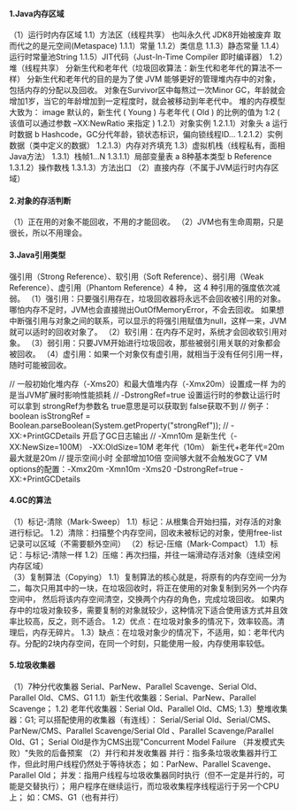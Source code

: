#### 1.Java内存区域
   （1）运行时内存区域
        1.1）方法区（线程共享） 也叫永久代 JDK8开始被废弃 取而代之的是元空间(Metaspace)
            1.1.1）常量
            1.1.2）类信息
            1.1.3）静态常量
            1.1.4）运行时常量池String
            1.1.5）JIT代码（Just-In-Time Compiler 即时编译器）
        1.2）堆（线程共享）  分新生代和老年代（垃圾回收算法：新生代和老年代的算法不一样）
            分新生代和老年代的目的是为了使 JVM 能够更好的管理堆内存中的对象，包括内存的分配以及回收。
            对象在Survivor区中每熬过一次Minor GC，年龄就会增加1岁，当它的年龄增加到一定程度时，就会被移动到年老代中。
            堆的内存模型大致为： image 默认的，新生代 ( Young ) 与老年代 ( Old ) 的比例的值为 1:2 
                ( 该值可以通过参数 –XX:NewRatio 来指定 )
            1.2.1）对象实例
                1.2.1.1）对象头
                    a 运行时数据
                    b Hashcode，GC分代年龄，锁状态标识，偏向锁线程ID...
                1.2.1.2）实例数据（类中定义的数据）
                1.2.1.3）内存对齐填充
        1.3）虚拟机栈（线程私有，面相Java方法）
            1.3.1）栈帧1...N
                1.3.1.1）局部变量表
                    a 8种基本类型
                    b Reference
                1.3.1.2）操作数栈
                1.3.1.3）方法出口
   （2）直接内存（不属于JVM运行时内存区域）  
   
#### 2.对象的存活判断
   （1）正在用的对象不能回收，不用的才能回收。
   （2）JVM也有生命周期，只是很长，所以不用理会。

#### 3.Java引用类型
   强引用（Strong Reference）、软引用（Soft Reference）、弱引用（Weak Reference）、虚引用（Phantom Reference）4 种，
       这 4 种引用的强度依次减弱。
   （1）强引用：只要强引用存在，垃圾回收器将永远不会回收被引用的对象。哪怕内存不足时，JVM也会直接抛出OutOfMemoryError，不会去回收。
        如果想中断强引用与对象之间的联系，可以显示的将强引用赋值为null，这样一来，JVM就可以适时的回收对象了。
   （2）软引用：在内存不足时，系统才会回收软引用对象。
   （3）弱引用：只要JVM开始进行垃圾回收，那些被弱引用关联的对象都会被回收。
   （4）虚引用：如果一个对象仅有虚引用，就相当于没有任何引用一样，随时可能被回收。
   
   // 一般初始化堆内存（-Xms20）和最大值堆内存（-Xmx20m）设置成一样 为的是当JVM扩展时影响性能损耗
   // -DstrongRef=true 设置运行时的参数让运行时可以拿到 strongRef为参数名 true意思是可以获取到 false获取不到
   //   例子：boolean isStrongRef = Boolean.parseBoolean(System.getProperty("strongRef"));
   // -XX:+PrintGCDetails 开启了GC日志输出
   // -Xmn10m 是新生代（-XX:NewSize=100M）  -XX:OldSize=10M 老年代（10m） 新生代+老年代=20m 最大就是20m
   // 提示空间小时 全部增加10倍 空间够大就不会触发GC了
   VM options的配置：-Xmx20m -Xmn10m -Xms20 -DstrongRef=true -XX:+PrintGCDetails 
   
#### 4.GC的算法
   （1）标记-清除（Mark-Sweep）
        1.1）标记：从根集合开始扫描，对存活的对象进行标记。
        1.2）清除：扫描整个内存空间，回收未被标记的对象，使用free-list记录可以区域（不需要额外空间）
   （2）标记-压缩（Mark-Compact） 
        1.1）标记：与标记-清除一样
        1.2）压缩：再次扫描，并往一端滑动存活对象（连续空闲内存区域）  
   （3）复制算法（Copying）
        1.1）复制算法的核心就是，将原有的内存空间一分为二，每次只用其中的一块，在垃圾回收时，将正在使用的对象复制到另外一个内存空间中，
                然后将该内存空间清空，交换两个内存的角色，完成垃圾回收。
                如果内存中的垃圾对象较多，需要复制的对象就较少，这种情况下适合使用该方式并且效率比较高，反之，则不适合。
        1.2）优点：在垃圾对象多的情况下，效率较高。清理后，内存无碎片。
        1.3）缺点：在垃圾对象少的情况下，不适用，如：老年代内存。分配的2块内存空间，在同一个时刻，只能使用一般，内存使用率较低。 
    
#### 5.垃圾收集器
   （1）7种分代收集器
        Serial、ParNew、Parallel Scavenge、Serial Old、Parallel Old、CMS、G1
        1.1）新生代收集器：Serial、ParNew、Parallel Scavenge；
        1.2) 老年代收集器：Serial Old、Parallel Old、CMS;
        1.3）整堆收集器：G1;
        可以搭配使用的收集器（有连线）：
            Serial/Serial Old、Serial/CMS、ParNew/CMS、Parallel Scavenge/Serial Old
            、Parallel Scavenge/Parallel Old、G1；
        Serial Old是作为CMS出现"Concurrent Model Failure （并发模式失败）"失败的后备预案
    （2）并行和并发收集器
        并行：指多条垃圾收集器并行工作，但此时用户线程仍然处于等待状态；
            如：ParNew、Parallel Scavenge、Parallel Old；
        并发：指用户线程与垃圾收集器同时执行（但不一定是并行的，可能是交替执行）；
             用户程序在继续运行，而垃圾收集程序线程运行于另一个CPU上；
             如：CMS、G1（也有并行）